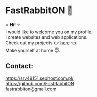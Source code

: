 # FastRabbitON 🐰

⭐️ **Hi!** ⭐️ \
I would like to welcome you on my profile. \
I create websites and web applications. \
Check out my projects  👉 [here](https://srv49151.seohost.com.pl/)  👈. \
Make yourself at home 😇. 

## Contact:
 https://srv49151.seohost.com.pl/  \
 https://github.com/FastRabbitON \
 fastrabbiton@gmail.com
